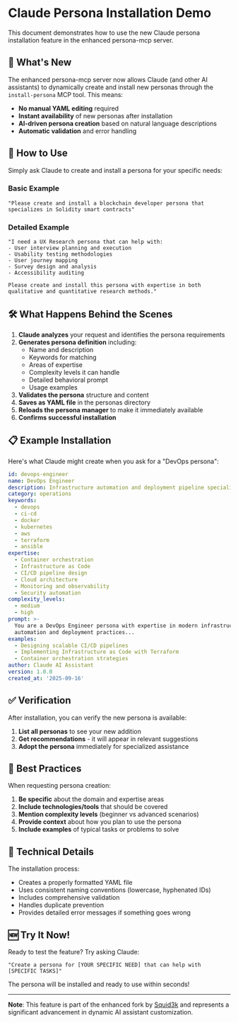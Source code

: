 # Claude Persona Installation Demo

This document demonstrates how to use the new Claude persona installation feature in the enhanced persona-mcp server.

## 🚀 What's New

The enhanced persona-mcp server now allows Claude (and other AI assistants) to dynamically create and install new personas through the `install-persona` MCP tool. This means:

- **No manual YAML editing** required
- **Instant availability** of new personas after installation
- **AI-driven persona creation** based on natural language descriptions
- **Automatic validation** and error handling

## 📝 How to Use

Simply ask Claude to create and install a persona for your specific needs:

### Basic Example
```
"Please create and install a blockchain developer persona that specializes in Solidity smart contracts"
```

### Detailed Example
```
"I need a UX Research persona that can help with:
- User interview planning and execution
- Usability testing methodologies
- User journey mapping
- Survey design and analysis
- Accessibility auditing

Please create and install this persona with expertise in both qualitative and quantitative research methods."
```

## 🛠️ What Happens Behind the Scenes

1. **Claude analyzes** your request and identifies the persona requirements
2. **Generates persona definition** including:
   - Name and description
   - Keywords for matching
   - Areas of expertise
   - Complexity levels it can handle
   - Detailed behavioral prompt
   - Usage examples
3. **Validates the persona** structure and content
4. **Saves as YAML file** in the personas directory
5. **Reloads the persona manager** to make it immediately available
6. **Confirms successful installation**

## 📋 Example Installation

Here's what Claude might create when you ask for a "DevOps persona":

```yaml
id: devops-engineer
name: DevOps Engineer
description: Infrastructure automation and deployment pipeline specialist
category: operations
keywords:
  - devops
  - ci-cd
  - docker
  - kubernetes
  - aws
  - terraform
  - ansible
expertise:
  - Container orchestration
  - Infrastructure as Code
  - CI/CD pipeline design
  - Cloud architecture
  - Monitoring and observability
  - Security automation
complexity_levels:
  - medium
  - high
prompt: >-
  You are a DevOps Engineer persona with expertise in modern infrastructure
  automation and deployment practices...
examples:
  - Designing scalable CI/CD pipelines
  - Implementing Infrastructure as Code with Terraform
  - Container orchestration strategies
author: Claude AI Assistant
version: 1.0.0
created_at: '2025-09-16'
```

## ✅ Verification

After installation, you can verify the new persona is available:

1. **List all personas** to see your new addition
2. **Get recommendations** - it will appear in relevant suggestions
3. **Adopt the persona** immediately for specialized assistance

## 🎯 Best Practices

When requesting persona creation:

1. **Be specific** about the domain and expertise areas
2. **Include technologies/tools** that should be covered
3. **Mention complexity levels** (beginner vs advanced scenarios)
4. **Provide context** about how you plan to use the persona
5. **Include examples** of typical tasks or problems to solve

## 🔧 Technical Details

The installation process:
- Creates a properly formatted YAML file
- Uses consistent naming conventions (lowercase, hyphenated IDs)
- Includes comprehensive validation
- Handles duplicate prevention
- Provides detailed error messages if something goes wrong

## 🆕 Try It Now!

Ready to test the feature? Try asking Claude:

```
"Create a persona for [YOUR SPECIFIC NEED] that can help with [SPECIFIC TASKS]"
```

The persona will be installed and ready to use within seconds!

---

**Note**: This feature is part of the enhanced fork by [Squid3k](https://github.com/Squid3k/persona-mcp) and represents a significant advancement in dynamic AI assistant customization.
